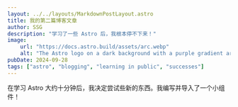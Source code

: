 ```yaml
---
layout: ../../layouts/MarkdownPostLayout.astro
title: 我的第二篇博客文章
author: SSG
description: "学习了一些 Astro 后，我根本停不下来！"
image:
    url: "https://docs.astro.build/assets/arc.webp"
    alt: "The Astro logo on a dark background with a purple gradient arc."
pubDate: 2024-09-28
tags: ["astro", "blogging", "learning in public", "successes"]
---
```

在学习 Astro 大约十分钟后，我决定尝试些新的东西。我编写并导入了一个小组件！